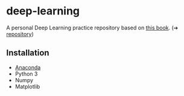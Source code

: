 # deep-learning

A personal Deep Learning practice repository based on [this book](https://www.oreilly.co.jp/books/9784873117584/). (➔ [repository](https://github.com/oreilly-japan/deep-learning-from-scratch))

## Installation
 
 - [Anaconda](https://www.continuum.io/downloads)
  - Python 3
  - Numpy
  - Matplotlib
